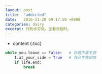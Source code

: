 ```yaml
---
layout: post
title:  "addicted"
date:   2016-11-28 09:17:50 +0800
categories: dairy
excerpt: 行到水穷处，坐看云起时。
---
```


* content
{:toc}

```python
while you.leave == False:   # 你若不离不弃
    I.at_your_side = True   # 我必生死相依
    if life.end:
        break
```
